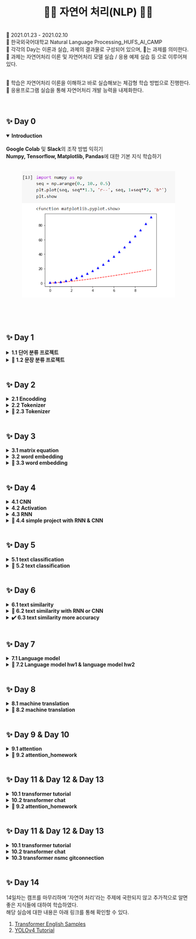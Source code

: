 <h1 align="center"> 🙌🏻 자연어 처리(NLP) 🙌🏻 </h1><br>
🌱 2021.01.23 - 2021.02.10<br>
🌱 한국외국어대학교 Natural Language Processing_HUFS_AI_CAMP<br>
🌱 각각의 Day는 이론과 실습, 과제의 결과물로 구성되어 있으며, 📝는 과제를 의미한다.<br>
🌱 과제는 자연어처리 이론 및 자연어처리 모델 실습 / 응용 예제 실습 등 으로 이루어져있다.<br><br>

🌻 학습은 자연어처리 이론을 이해하고 바로 실습해보는 체감형 학습 방법으로 진행한다.<br>
🌻 응용프로그램 실습을 통해 자연어처리 개발 능력을 내제화한다.<br><br><br>

## ✨ Day 0 
<details open>
<summary><b>Introduction</b></summary><br>
<b>Google Colab</b> 및 <b>Slack</b>의 조작 방법 익히기 <br>
<b>Numpy, Tensorflow, Matplotlib, Pandas</b>에 대한 기본 지식 학습하기<br><br>
<p align="center"><img src = "Data/images/day1.PNG" alt="day1" width = "419" height = "343"></p><br><br>
</details>
<br>

## ✨ Day 1
<details><summary><b>1.1 단어 분류 프로젝트</b></summary><br>
sentences를 입력 받아 구성하는 단어가 긍정인지, 중립인지, 부정인지 분류하는 프로젝트를 만들어 본다. <br>
이때 단어의 긍정은 2, 중립은 1, 부정은 0으로 표시하며, 예를 들어 "나는 오늘 기분이 좋아" 라는 문장의 경우 띄어쓰기를 기준으로 split()하여 <b>[1, 1, 1, 2]</b>를 출력한다.<br>
단어 분류 프로젝트는 데이터를 통해 Vocabulary를 생성 -> 학습용 데이터 생성 -> 모델링 -> 학습 -> 평가 -> 예측을 통해 진행된다.<br><br>
실습 내용은 <a href = "https://github.com/bbjoite09/NLP/blob/main/Practice/1.1%20simple%20word%20project.ipynb">여기</a>에서 확인할 수 있다.<br><br>
</details>

<details><summary><b>📝 1.2 문장 분류 프로젝트</b></summary><br>
위의 단어 분류 프로젝트와 비슷하게 입력받은 문장이 긍정인지, 부정인지 분류하는 프로젝트를 만들어 본다.<br>
위와 유사하게, 단어의 긍정은 1, 부정은 0로 표시한다. "나는 오늘 기분이 좋아" 라는 문장의 경우 <b>1 : 긍정</b>을 출력하도록 한다.<br><br>
실습 내용은 <a href = "https://github.com/bbjoite09/NLP/blob/main/Practice/1.2%20simple%20sentence%20project.ipynb">여기</a>에서 확인할 수 있다. <br><br>
</details>
<br>

## ✨ Day 2

<details><summary><b>2.1 Encodding</b></summary><br>
첫번째로 데이터를 표현하는 방법에 대하여 학습하였다.<br>
Text data의 경우 입력받은 문장을 중복을 제거하여 Tokenizer 한 후 각 Token에 대하여 index를 부여한다. 이후 Encoding을 진행한다. 이때 여러가지의 Encoding 중 One hot encoding에 대한 실습을 진행하였다.<br><br>
One hot encoding은 위에서 받은 Token의 집합, 즉 단어의 집합을 벡터 차원의 크기로 만들고 원하는 한개의 단어 인덱스에만 1, 나머지 단어들에는 0을 부여하는 벡터 표현 방식이다.<br><br>
실습 내용은 <a href = "https://github.com/bbjoite09/NLP/blob/main/Practice/2.1%20encoding.ipynb">여기</a>에서 확인할 수 있다.<br><br>
</details>

<details><summary><b>2.2 Tokenizer</b></summary><br>
Tokenize란 문장을 일정한 규칙을 통해 토큰 단위로 나누는 과정을 말한다.<br>
실습 2.1에서 입력받은 sentence 데이터를 Tokenize 하여, 나누어진 Token에 고유한 번호를 부여해 Vocabulary를 생성하였다. 이를 진행할때는 Token의 개수, Vocabulary의 개수를 고려하여 미등록 단어를 최소화 하되, 효율적으로 Tokenizer 할 수 있도록 설계해야 한다.<br><br>

- Char Tokenizer : 글자 단위로 단어를 Tokenize 한다. 이는 작은 수의 vocabulary로 모든 문장을 표현 가능하도록 하나, 각 토큰들은 단어의 고유 의미를 표현하지 못한다는 단점이 있다.<br>
- Word Tokenizer : 띄어쓰기 단위로 단어를 Tokenize한다. 이는 구현이 쉬우나 어미 변화에 따른 유사 Token이 많아지고, 이 단어들이 비슷한 벡터를 가지지 않을 수 있다는 단점이 있다. 또한 이는 데이터가 많아질 수 록 vocaburlary 개수가 증가한다는 단점이 있다.<br>
- BPE(Byte Pair Encoding) : 빈도수를 기반으로 계산하여 subword 단위로 단어를 Tokenize한다. 이는 현재 가장 많이 사용되는 Tokenize 방식으로, subwords단위로 tokenize하기 때문에 미등록 단어를 최소화한다는 장점이 있다. 한편 vocab 수를 작게하였을 때 subwords가 많이 생겨 token 수가 많아진다는 단점이 있다.<br><br>
위의 내용에 대한 실습은 <a href = "https://github.com/bbjoite09/NLP/blob/main/Practice/2.2%20tokenizer.ipynb">여기</a>에서 확인할 수 있다.<br><br>
</details>

<details><summary><b>📝 2.3 Tokenizer</b></summary><br>
my_corpus라는 새로운 말뭉치로 Tokenizer 실습을 진행하였다.<br>
해당 실습에 대한 내용은 <a href = "https://github.com/bbjoite09/NLP/blob/main/Practice/2.3%20tokenizer.ipynb">여기</a>에서 확인할 수 있다.<br><br>
</details>
<br>

## ✨ Day 3
<details><summary><b>3.1 matrix equation</b></summary><br>
행렬의 기본 연산에 대하여 학습하였다.<br>
해당 실습에 대한 내용은 <a href = "https://github.com/bbjoite09/NLP/blob/main/Practice/3.1%20matrix%20equation.ipynb">여기</a>에서 확인할 수 있다.<br><br>
</details>

<details><summary><b>3.2 word embedding</b></summary><br>
<b>Word Representation</b><br><br>
  
- 시소러스(ex. WordNet) : 사람이 단어의 의미를 직접 정의하는 방식을 말한다. 이는 단어의 유의어 집합을 생성한 후, 각각의 연결을 정의하여 이들간의 관계를 표현한다. 이는 쉽다는 장점이 있는 한편, 시대의 변화에 따른 대응이 어렵고, 비용이 높다는 문제를 야기하면서 비효율을 초래한다.
- Distributional semantics(ex. Word2Vec): outer word들이 center word를 표현하는 방식을 말한다. 즉, 단어 그 자체의 의미보다는 문맥의 흐름을 통하여 단어의 의미를 형성한다. 단어의 의미를 여러 차원에 분산하여 표현하여 단어간 유사도를 계산할 수 있다.
- 이외에도 통계기반 기법, 동시발생 행렬 등 단어를 표현하는 다양한 방법이 존재한다.<br><br>

<b>Word2Vec</b><br><br>
어떤 text data에 대하여 모든 단어는 벡터로 표현된다. 이 단어 벡터들은 유사도를 반영한 값을 가지고 있으며, 어떤 시점 t에는 중심 단어 c와 주변 단어 o가 있다. c에 대하여 o가 나타날 확률을 계산할 때 이 벡터의 유사성을 이용한다. 우리는 단어의 벡터를 변경하여 c에 대해 o가 나타날 확률을 최대화 할 수 있다.<br><br>

- Skip-Gram : 하나의 중심단어를 통해 주변 단어를 예측한다.
- CBOW(Continuous Bag of Words) : 여러 주변 단어를 통해 중심 단어를 예측한다.<br><br>

Word2Vec은 Skip-Gram과 CBOW 두가지 방식이 존재한다. 두 방법 모두 window size를 지정하여, center word 중심으로 몇개의 주변 단어를 살펴볼지 결정한다. 예를들어 Skip-Gram 에서 window size가 2라고 하면 중심 단어를 기준으로 하여 앞 뒤 2개의 단어를 예측한다.<br>해당 내용에 대한 실습은 <a href = "https://github.com/bbjoite09/NLP/blob/main/Practice/3.2%20word%20embedding.ipynb">여기</a>에서 확인할 수 있다.<br><br>
</details>

<details><summary><b>📝 3.3 word embedding</b></summary><br>
OKT 형태소 분석기와 네이버 영화 리뷰 데이터(nsmc), gensim으로 한국어를 학습시킨 후 단어 연산 프로젝트를 진행해 본다. 예를들어 "왕 - 남자 + 여자"라는 연산에 대하여 "여왕" 혹은 이와 유사한 단어를 출력하도록 한다.<br>해당 실습 내용은 <a href = "https://github.com/bbjoite09/NLP/blob/main/Practice/3.3%20word%20embedding.ipynb">여기</a>에서 확인할 수 있다.<br><br>
</details>
<br>

## ✨ Day 4
<details><summary><b>4.1 CNN</b></summary><br>

CNN(Convolution Neural Network)에 대하여 학습한다.<br>
CNN은 주로 이미지 인식에 사용되며, 차원이 높은 데이터를 신경망으로 학습시킬 때는 1차원으로 평면화를 진행해야 한다. 이때 차원을 줄이는 과정에서 공간 정보가 유실되어 학습이 비효율적으로 이루어질 수 있는데, 이를 대비하여 CNN 모델을 사용한다. CNN은 이러한 공간 정보를 유지한 상태로 학습이 가능하도록 만든 모델으로 kernel을 이용하여 특징을 추출하는 과정이다..<br><br>

- Convolution : 합성 곱을 말한다. Input 값에 대하여 filter(kernel)을 이동시켜 겹쳐지는 각 원소의 값을 곱한 후 모두 더하여 계산할 수 있다.
- stride : kernel을 한번에 이동하는 간격을 말한다.
- padding : padding의 값에 따라 Input의 상하좌우에 PAD가 둘러진다. 이때 PAD는 주로 '0'을 사용한다.
- MaxPooling : overfitting을 방지하기 위하여 큰 값을 추출해 낸다. stride가 2라고 할 때 아래의 데이터를 max pooling하면 7, 9, 3, 6의 결과를 얻을 수 있다.
<p align="center"><img src = "Data/images/maxpooling.jpg" width = "605" height = "302" alt = "max pooling image"></p>

<br>
keras에서는 conv로 cnn을 구현할 수 있도록 한다. conv1d, conv2d, conv3d 등이 있는데 이는 각각 1차원, 2차원, 3차원의 CNN을 구현한다.<br>
conv1d와 conv2d는 이동방식에서 차이를 보이는데 1d에서 kerenl은 수직으로만 이동하는 한편, 2d에서는 수직, 수평으로 이동한다.<br><br>

CNN에 대한 실습 내용은 <a href = "https://github.com/bbjoite09/NLP/blob/main/Practice/4.1%20cnn.ipynb">여기</a>에서 확인할 수 있다.<br><br>
</details>

<details><summary><b>4.2 Activation</b></summary><br>
  activation function에 대하여 학습한다.<br><br>
  
  - sigmoid : 일정 값을 기준으로 0/ 1을 구분한다. 이는 함수의 중심이 0이 아니며 gradient vanishing 현상이 발생한다는 단점이 있다.(최근에는 잘 사용하지 않음) 그래프 개형은 아래와 같다.
  <p align="center"><img src = "Data/images/sigmoid.PNG" alt="sigmoid"></p>
  
  - tanh : sigmoid의 중심 값 문제를 해결. 중심 값을 0으로 옮겨 최적화 과정의 비효율을 줄였으나, 여전히 gradient vanishing 현상이 발생한다는 단점이 있다. 그래프 개형은 아래와 같다.
  <p align="center"><img src = "Data/images/tanh.PNG" alt="tanh"></p>
  
  - relu : 0보다 작은 값이 나온 경우 0을 반환하고, 0보다 큰 값이 나온 경우 그 값을 그대로 반환한다. 이는 위 두가지 방법에 비해 빠르고 구현이 간단하다는 장점이 있으나, 값이 음수인 경우 dying relu현상이 발생할 수 있다는 단점이 있다. 그래프 개형은 아래와 같다.
  <p align="center"><img src = "Data/images/relu.PNG" alt="relu"></p>
  
  - relu6 : 기존 relu의 상한 값을 6으로 두는 것을 말한다. 그래프 개형은 아래와 같다.
  <p align="center"><img src = "Data/images/relu6.PNG" alt="relu6"></p>
  
  - gelu : relu의 상위 방식으로 확률론적으로 보았을 때 가장 효율이 좋다. 그래프 개형은 아래와 같다.
  <p align="center"><img src = "Data/images/gelu.PNG" alt="gelu"></p> <br><br>
  
  해당 실습에 대한 내용은 <a href = "https://github.com/bbjoite09/NLP/blob/main/Practice/4.2%20activation.ipynb">여기</a>에서 확인할 수 있다.<br><br>
  
</details>

<details><summary><b>4.3 RNN</b></summary><br>
  RNN(Recurrent Neural Network)에 대하여 학습한다.<br>
  RNN은 sequential data를 처리하기에 적합한 데이터 이다. 이는 hidden layer의 노드에서 activation function 을 통해 나온 결과를 output layer와, hidden layer 노드의 다음 계산의 input으로 보낸다. 다른 feed forward neural network 와 다르다는 것을 확인할 수 있다.<br><br>
  이는 길이에 상관 없으나, 순서대로 처리해야 하므로 속도가 느리다는 단점이 있다. 순차 처리라는 특징때문에 오랜 과거의 정보에 대한 접근이 어렵다는 단점이 있다. 또한 vanishing gradient 현상과 exploding gradient 현상이 발생한다.<br><br><br>
  
  - LSTM(Long-Short Term Memory) : RNN의 vanishing gradient 문제를 해결하기 위한 모델이다. memory cell을 추가하여 RNN에서 장기간 메모리의 필요성에 대한 문제를 해결하였다. 이는 RNN에 비해 더 긴 정보를 잘 처리한다는 장점이 있다.
  - GRU(Gated Recurrent Unit) : Memory cell을 사용하지 않으며 gate 숫자를 2개로 줄인 모델이다. 이는 LSTM 보다 단순한 구조임에도 불구하고 긴 데이터를 잘 처리한다는 장점이 있다. <br><br>
  
  해당 내용에 대한 실습은 <a href = "https://github.com/bbjoite09/NLP/blob/main/Practice/4.3%20rnn.ipynb">여기</a>에서 확인할 수 있다.<br><br>
</details>

<details><summary><b>📝 4.4 simple project with RNN & CNN</b></summary><br>
Day1에서 진행하였던 simple word project와 simple sentence project에 대하여 CNN과 RNN을 적절히 추가하여 프로젝트를 변경해본다.<br>
해당 실습 관련 내용은 <a href = "htt</details>ps://github.com/bbjoite09/NLP/blob/main/Practice/4.4%20simple%20project%20with%20rnn_cnn.ipynb">여기</a>에서 확인할 수 있다.<br><br>
</details>
<br>

## ✨ Day 5
<details><summary><b>5.1 text classification</b></summary><br>
  Text Classification란 제시하는 Text를 정해진 클래스로 분류하는 작업을 말한다. 이때 클래스의 수가 2개인 경우를 Binary Classification(긍정/부정, SPAM/HAM, Real/Fake), n개인 경우를 Multiclass Classification(언어 분류 : 한국어/ 영어/ 불어/ 스페인어)이라고 한다.<br><br>
  
  영화 평가 데이터셋을 활용하여 평가 데이터에 대한 긍정/부정을 분류하는 프로젝트를 진행해 본다. 긍정적 문장의 경우 "긍정"을, 부정적 문장의 경우 "부정"을 출력한다.<br>
  이때 데이터 셋에 자주 등장하는 핵심 단어를 시각화 해주는 Word Cloud도 setting하여 확인해 본다. 실행결과는 아래와 같다.<br><br>
  <p align="center"><img src = "Data/images/wordcloud.PNG" alt="wordcloud"></p>
  해당 실습에 대한 내용은 <a href = "https://github.com/bbjoite09/NLP/blob/main/Practice/5.1%20text%20classification.ipynb">여기</a>에서 확인할 수 있다.<br><br>
</details>

<details><summary><b>📝 5.2 text classification</b></summary><br>
5.1 text classification 전체 데이터를 학습시킨다. 학습은 RNN 또는 CNN 모델을 추가하여 진행한다.<br>
해당 실습에 대한 내용은 <a href = "https://github.com/bbjoite09/NLP/blob/main/Practice/5.2%20text%20classification.ipynb">여기</a>에서 확인할 수 있다.<br><br>
</details>
<br>

## ✨ Day 6
<details><summary><b> 6.1 text similarity</b></summary><br>
  Text similarity란 주어진 쌍의 text가 얼마나 유사한 지 측정하는 것을 말한다. 이때 유사한 정도는 의미적(Semantic), 문법적(Syntactic), 어휘적(Lexical) 등의 기준으로 측정할 수 있다.<br><br>
  
  string #1, string #2 두개의 문장을 입력받아 문장간의 유사도를 검사하는 프로젝트를 진행해본다. 두 문장이 의미적으로 비슷한 경우 "같음"을, 다른 경우 "다름"을 출력한다. 출력 결과는 다음과 같다.<br><br>
  <img src = "Data/images/similarity.PNG" alt="text similarity"><br><br>
  해당 실습에 대한 내용은 <a href = "https://github.com/bbjoite09/NLP/blob/main/Practice/6.1%20text%20similarity.ipynb">여기</a>에서 확인할 수 있다.<br><br>
</details>

<details><summary><b>📝 6.2 text similarity with RNN or CNN</b></summary><br>
  6.1 Text similarity 프로젝트에 RNN 또는 CNN 모델을 추가하여 결과의 변화를 살펴본다.<br>
  해당 실습에 대한 내용은 <a href = "https://github.com/bbjoite09/NLP/blob/main/Practice/6.2%20text%20similarity%20with%20RNN%20and%20CNN.ipynb">여기</a>에서 확인할 수 있다.<br><br>
</details>

<details><summary><b>✔️ 6.3 text similarity more accuracy</b></summary><br>
  Text similarity 프로젝트 결과물의 정확도를 향상시킬 수 있는 방법에 대하여 학습하였다.<br>
  해당 내용은 <a href = "https://github.com/bbjoite09/NLP/blob/main/Practice/6.3%20text%20similarity%20more%20accuracy.ipynb">여기</a>에서 확인할 수 있다.<br><br>
</details>
<br>

## ✨ Day 7
<details><summary><b>7.1 Language model</b></summary><br>
  Language model은 언어의 확률분포를 추정하는 것을 말한다. 대표적으로 포털 검색시 이용할 수 있는 Autocomplete 기능, 오타를 자동으로 교정하는 기능, 음성 인식 등의 예시를 살펴볼 수 있다.<br>
  실제 언어의 확률 분포를 아는 것은 어려우나 좋은 근사치를 제공하는 language model을 정의할 수 있다.<br><br>
  입력 단어에 대하여 다음 단어를 예측하는 프로젝트를 진행한다. '시작 문장>'의 콘솔창에 단어를 입력하였을 때, 다음으로 올 수 있는 단어를 확률적으로 추정한다. 출력 결과는 아래와 같다.<br>
  <p align="center"><img src = "Data/images/language model.PNG" alt="language model output1"></p>
  <p align="center"><img src = "Data/images/language model2.PNG" alt="language model output2"></p><br><br>
  
  실습 내용은 <a href = "https://github.com/bbjoite09/NLP/blob/main/Practice/7.1%20language%20model.ipynb">여기</a>에서 확인할 수 있다.<br><br>

</details>

<details><summary><b>📝 7.2 Language model hw1 & language model hw2</b></summary><br>
  
  7.1을 직접 학습시켜본다.<br>
  실습결과는 <a href = "https://github.com/bbjoite09/NLP/blob/main/Practice/7.2%20language%20model%20hw1.ipynb">HW1</a> 또는 <a href = "https://github.com/bbjoite09/NLP/blob/main/Practice/7.3%20language%20model%20hw2.ipynb">HW2</a>에서 확인할 수 있다.<br><br>
</details>
<br>

## ✨ Day 8
<details><summary><b>8.1 machine translation</b></summary><br>
  Machine Translation이란 Source language 문장 에서 타깃 language 문장으로 번역하는 일을 말한다.<br><br>
  
<b><History of Machine Translation></b>
  * Rule based machine translation : 규칙을 기반으로한 번역. 언어마다 rule이 다르기 때문에 효율성은 떨어진다.(ex. I am a student -> 나는 이다 학생)
  * Satistical machine translation : 통계를 기반으로한 번역. 데이터로 부터 통계 모델을 학습하며, 많은 양의 학습 데이터가 필요하다.(수 천개의 확률적 가능성을 생성하여 정확성에 대한 순위를 메겨 평가한다.)
  * Neural machine translation : Neural network를 기반으로한 번역. 데이터로 부터 Neural network를 학습한다.(ex. seq2seq model)<br><br>

여기서 seq2seq 모델을 간단하게 살펴보았다. 이는 encoder-decodel model 이라고도 불리며, Encoder에서 정보를 규칙에 따라 변화시키고 Deocoder 에서 인코딩된 정보를 되돌린다. 즉 Encoder를 거친 정보는 정보가 응축되어 있으며, 이 정보들을 통하여 Decoder는 단어를 뽑아 번역 문장을 생성한다.<br><br>

사용자가 입력한 질문에 대하여 확률적으로 추정하여 답변을 하는 챗봇을 만드는 프로젝트를 진행해본다. '질문>' 이라는 콘솔에 질문을 입력하면 답변이 출력되도록 설계한다.<br>
<p align="center"><img src = "Data/images/machine translation.PNG" alt="machine translation process"></p><br>

  자세한 내용은 <a href = "https://github.com/bbjoite09/NLP/blob/main/Practice/8.1%20machine%20translation.ipynb">여기</a>에서 확인할 수 있으며 아래 8.2 machine translation_HW 에서 좀 더 많은 양의 데이터로 학습시킨 결과를 사진으로 확인할 수 있다.(챗봇의 성능이 위의 결과보다 좋아졌다.)<br><br>
</details>

<details><summary><b>📝 8.2 machine translation</b></summary><br>
  8.1을 학습시킨 후 응답 결과를 확인해 본다.<br>
  응답 결과는 아래와 같으며 학습이 잘 된 것을 확인할 수 있다.<br><br>
  <p align="center"><img src = "Data/images/response.PNG" alt="response"></p>
  실습 결과는 <a href = "https://github.com/bbjoite09/NLP/blob/main/Practice/8.2%20machine%20translation_hw.ipynb">여기</a>에서 확인할 수 있다.<br><br>
</details>
<br>

## ✨ Day 9 & Day 10
<details><summary><b>9.1 attention</b></summary><br>
  
  앞서 Day8 에서 학습하였던 seq2seq model은 하나의 고정된 크기의 벡터에 정보를 압축하기 때문에 정보 손실이 발생할 수 있다. 또한 RNN에 기반한 model이기 때문에 Vanishing gradient 문제가 발생한다. 이는 문장이 길어졌을 경우 번역의 품질이 낮아진다는 것을 의미하는데 이를 보안하기 위한 것이 attention model이다.<br>
  이는 이용하려는 목적에 맞는 source에 집중하는 것이다. 예를들어 감정 analysis project인 경우 "나는 오늘 기분이 좋아"라는 문장에서 "좋아"에 집중할 수 있다. 다른 예시로는 사진 표정 분류 project의 경우 사람의 눈, 입에 집중할 수 있다.<br>
  즉 attention model은 source의 특정 부분에 집중하기 위하여, Decoder에서 Encoder에 입력된 전체 입력 문장을 직접 접근한다. <br><br>
  
  attention을 이용하였을 때 Neural machine translation의 성능이 좋아지며, 앞서 언급한 seq2seq의 두가지 문제점(Information bottleneck 문제, Vanishing gradient 문제)을 해결한다.<br><br>
  
  Day8의 project에 attention 모델을 이용하여 성능을 향상시켜본다. 결과는 아래와 같다. <br><br>
  <p align="center"><img src = "Data/images/attention.PNG" alt="attention result"></p>
  
  자세한 내용은 <a href = "https://github.com/bbjoite09/NLP/blob/main/Practice/9.1%20attention.ipynb">여기</a>에서 확인할 수 있다.<br><br>
</details>

<details><summary><b>📝 9.2 attention_homework</b></summary><br>
  9.1을 학습시킨 후 결과를 확인해 본다.<br>
  실습 결과는 <a href = "https://github.com/bbjoite09/NLP/blob/main/Practice/9.2%20attention%20hw.ipynb">여기</a>에서 확인할 수 있다.<br><br>
</details>
<br>

## ✨ Day 11 & Day 12 & Day 13
<details><summary><b>10.1 transformer tutorial</b></summary><br>
  Day 10 부터 Day 13 까지는 Transformer에 대하여 학습한다.<br><br>
  
  여기에서는 Transformer에 대한 기본적인 개념들에 대하여 실습을 진행한다. Transformer는 2017년 구글이 발표한 논문인 "Attention is all you need"에서 나온 모델을 말한다. 이는 앞서 학습한 Encoder-Decoder model을 따르면서 RNN이 없는 Attention으로만으로 구현되었다. 이는 Parallel corpus를 이용한 machine translation을 하며, NMT의 성능을 한 단계 끌어 올렸다.<br><br>
  
  해당 내용에 대한 자세한 사항은 <a href = "https://github.com/bbjoite09/NLP/blob/main/Practice/10.1%20transformer%20tutorial.ipynb">여기</a>에서 확인할 수 있다.<br><br>
</details>

<details><summary><b>10.2 transformer chat</b></summary><br>
 transformer을 이용하여 chatbot을 구현해 본다. 
nslation의 성능이 좋아지며, 앞서 언급한 seq2seq의 두가지 문제점(Information bottleneck 문제, Vanishing gradient 문제)을 해결한다.<br><br>

  Day8의 project에 attention 모델을 이용하여 성능을 향상시켜본다. 결과는 아래와 같다. <br><br>

  <p align="center"><img src = "Data/images/attention.PNG" alt="attention result"></p>
자세한 내용은 <a href = "https://github.com/bbjoite09/NLP/blob/main/Practice/9.1%20attention.ipynb">여기</a>에서 확인할 수 있다.<br><br>
</details>

<details><summary><b>📝 9.2 attention_homework</b></summary><br>
  9.1을 학습시킨 후 결과를 확인해 본다.<br>
  실습 결과는 <a href = "https://github.com/bbjoite09/NLP/blob/main/Practice/9.2%20attention%20hw.ipynb">여기</a>에서 확인할 수 있다.<br><br>
</details>
<br>

## ✨ Day 11 & Day 12 & Day 13
<details><summary><b>10.1 transformer tutorial</b></summary><br>
  Day 10 부터 Day 13 까지는 Transformer에 대하여 학습한다.<br><br>

  여기에서는 Transformer에 대한 기본적인 개념들에 대하여 실습을 진행한다. Transformer는 2017년 구글이 발표한 논문인 "Attention is all you need"에서 나온 모델을 말한다. 이는 앞서 학습한 Encoder-Decoder model을 따르면서 RNN이 없는 Attention으로만으로 구현되었다. 이는 Parallel corpus를 이용한 machine translation을 하며, NMT의 성능을 한 단계 끌어 올렸다.<br><br>

  해당 내용에 대한 자세한 사항은 <a href = "https://github.com/bbjoite09/NLP/blob/main/Practice/10.1%20transformer%20tutorial.ipynb">여기</a>에서 확인할 수 있다.<br><br>
</details>
<details><summary><b>10.2 transformer chat</b></summary><br>

 transformer을 이용하여 chatbot을 구현해 본다. <br><br>
 
자세한 내용은 <a href = "https://github.com/bbjoite09/NLP/blob/main/Practice/10.2%20transformer%20chat.ipynb">여기</a>에서 확인할 수 있다.<br><br>
</details>

<details><summary><b>10.3 transformer nsmc gitconnection</b></summary><br>
  감정을 분류하는 실습에 대한 프로젝트를 진행해본다. '감정분류 문장 > '에 입력을 하면 '답변 >' 에 긍정 또는 부정으로 응답한다. 생성된 모델과, 출력 결과는 아래와 같다.<br>
  <p align="center"><img src = "Data/images/transformer model.PNG" alt="transformer model"></p><br>
  <p align="center"><img src = "Data/images/transformer.PNG" alt="transformer result"></p><br><br>
  
  자세한 내용은 <a href = "https://github.com/bbjoite09/NLP/blob/main/Practice/10.1%20transformer%20nsmc%20gitconnection.ipynb">여기</a>에서 확인할 수 있다.<br><br>
</details>
<br>
  
## ✨ Day 14

14일차는 캠프를 마무리하며 '자연어 처리'라는 주제에 국한되지 않고 추가적으로 알면 좋은 지식들에 대하여 학습하였다.<br>
해당 실습에 대한 내용은 아래 링크를 통해 확인할 수 있다.

1. <a href = "https://github.com/bbjoite09/NLP/blob/main/Practice/Transformer%20English%20Samples.ipynb">Transformer English Samples</a>
2. <a href = "https://github.com/bbjoite09/NLP/blob/main/Practice/YOLOv4%20Tutorial.ipynb">YOLOv4 Tutorial</a><br><br>
